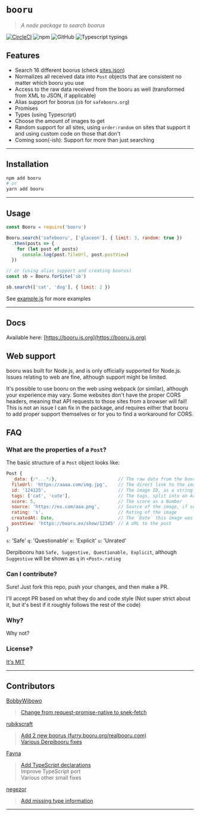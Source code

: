 # `booru`

> *A node package to search boorus*

[![CircleCI](https://img.shields.io/circleci/project/github/AtlasTheBot/booru.svg)](https://circleci.com/gh/AtlasTheBot/booru) ![npm](https://img.shields.io/npm/v/booru.svg) ![GitHub](https://img.shields.io/github/license/AtlasTheBot/booru.svg) ![Typescript typings](https://img.shields.io/badge/Typings-Typescript-informational.svg)

## Features

- Search 16 different boorus (check [sites.json](./src/sites.json))
- Normalizes all received data into `Post` objects that are consistent no matter which booru you use
- Access to the raw data received from the booru as well (transformed from XML to JSON, if applicable)
- Alias support for boorus (`sb` for `safebooru.org`)
- Promises
- Types (using Typescript)
- Choose the amount of images to get
- Random support for all sites, using `order:random` on sites that support it and using custom code on those that don't
- Coming soon(-ish): Support for more than just searching

---

## Installation

```sh
npm add booru
# or
yarn add booru
```

---

## Usage

```js
const Booru = require('booru')

Booru.search('safebooru', ['glaceon'], { limit: 3, random: true })
  .then(posts => {
    for (let post of posts)
      console.log(post.fileUrl, post.postView)
  })

// or (using alias support and creating boorus)
const sb = Booru.forSite('sb')

sb.search(['cat', 'dog'], { limit: 2 })
```

See [example.js](./example.js) for more examples

---

## Docs

Available here: [https://booru.js.org](https://booru.js.org)

## Web support

booru was built for Node.js, and is only officially supported for Node.js. Issues relating to web are fine, although support might be limited.

It's possible to use booru on the web using webpack (or similar), although your experience may vary. Some websites don't have the proper CORS headers, meaning that API requests to those sites from a browser will fail! This is not an issue I can fix in the package, and requires either that booru to add proper support themselves or for you to find a workaround for CORS.

## FAQ

### What are the properties of a `Post`?

The basic structure of a `Post` object looks like:

```js
Post {
  _data: {/*...*/},                       // The raw data from the booru
  fileUrl: 'https://aaaa.com/img.jpg',    // The direct link to the image, ready to post
  id: '124125',                           // The image ID, as a string
  tags: ['cat', 'cute'],                  // The tags, split into an Array
  score: 5,                               // The score as a Number
  source: 'https://ex.com/aaa.png',       // Source of the image, if supplied
  rating: 's',                            // Rating of the image
  createdAt: Date,                        // The `Date` this image was created at
  postView: 'https://booru.ex/show/12345' // A URL to the post
}
```

`s`: 'Safe'
`q`: 'Questionable'
`e`: 'Explicit'
`u`: 'Unrated'

Derpibooru has `Safe, Suggestive, Questionable, Explicit`, although `Suggestive` will be shown as `q` in `<Post>.rating`

### Can I contribute?

Sure! Just fork this repo, push your changes, and then make a PR.

I'll accept PR based on what they do and code style (Not super strict about it, but it's best if it roughly follows the rest of the code)

### Why?

Why not?

### License?

[It's MIT](https://choosealicense.com/licenses/mit/)

---

## Contributors

[BobbyWibowo](https://github.com/BobbyWibowo/booru)
> [Change from request-promise-native to snek-fetch](https://github.com/AtlasTheBot/booru/pull/9)

[rubikscraft](https://github.com/rubikscraft/booru)
> [Add 2 new boorus (furry.booru.org/realbooru.com)](https://github.com/AtlasTheBot/booru/pull/17)  
> [Various Derpibooru fixes](https://github.com/AtlasTheBot/booru/pull/19)

[Favna](https://github.com/favna/)
> [Add TypeScript declarations](https://github.com/AtlasTheBot/booru/pull/21)  
> Improve TypeScript port  
> Various other small fixes

[negezor](https://github.com/negezor)
> [Add missing type information](https://github.com/AtlasTheBot/booru/pull/31)

---
